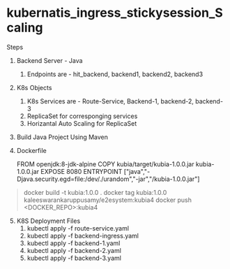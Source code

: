 # kubernatis_ingress_stickysession_Scaling



Steps 

1. Backend Server - Java
     1. Endpoints are  - hit_backend, backend1, backend2, backend3 
     
2. K8s Objects     
    1. K8s Services are  - Route-Service, Backend-1, backend-2, backend-3
    2. ReplicaSet for corresponging services
    3. Horizantal Auto Scaling for ReplicaSet
    
3. Build Java Project Using Maven
    
4. Dockerfile 
    
    FROM openjdk:8-jdk-alpine
    COPY  kubia/target/kubia-1.0.0.jar kubia-1.0.0.jar
    EXPOSE 8080
    ENTRYPOINT ["java","-Djava.security.egd=file:/dev/./urandom","-jar","/kubia-1.0.0.jar"]
    
 >    docker build -t kubia:1.0.0 .
 >    docker tag kubia:1.0.0  kaleeswarankaruppusamy/e2esystem:kubia4
 >    docker push  <DOCKER_REPO>:kubia4
 
 
 5. K8S Deployment Files
      1. kubectl apply -f route-service.yaml
      2. kubectl apply -f backend-ingress.yaml
      3. kubectl apply -f backend-1.yaml
      4. kubectl apply -f backend-2.yaml
      5. kubectl apply -f backend-3.yaml
      
 
